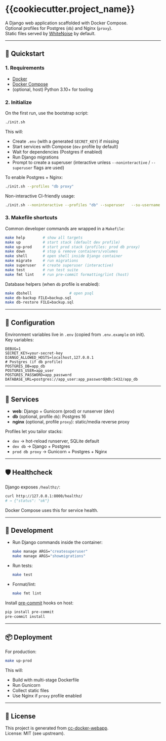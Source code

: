 # {{cookiecutter.project_name}}

A Django web application scaffolded with Docker Compose.  
Optional profiles for Postgres (`db`) and Nginx (`proxy`).  
Static files served by [WhiteNoise](https://whitenoise.evans.io/) by default.

---

## 🚀 Quickstart

### 1. Requirements
- [Docker](https://docs.docker.com/get-docker/)
- [Docker Compose](https://docs.docker.com/compose/install/)
- (optional, host) Python 3.10+ for tooling

### 2. Initialize
On the first run, use the bootstrap script:

```bash
./init.sh
```

This will:

- Create `.env` (with a generated `SECRET_KEY`) if missing
- Start services with Compose (`dev` profile by default)
- Wait for dependencies (Postgres if enabled)
- Run Django migrations
- Prompt to create a superuser (interactive unless `--noninteractive` / `--superuser` flags are used)

To enable Postgres + Nginx:

```bash
./init.sh --profiles "db proxy"
```

Non-interactive CI-friendly usage:

```bash
./init.sh --noninteractive --profiles "db" --superuser   --su-username admin --su-email admin@example.com --su-password pass123
```

### 3. Makefile shortcuts

Common developer commands are wrapped in a `Makefile`:

```bash
make help        # show all targets
make up          # start stack (default dev profile)
make up-prod     # start prod stack (profiles: prod db proxy)
make down        # stop & remove containers/volumes
make shell       # open shell inside Django container
make migrate     # run migrations
make superuser   # create superuser (interactive)
make test        # run test suite
make fmt lint    # run pre-commit formatting/lint (host)
```

Database helpers (when `db` profile is enabled):

```bash
make dbshell                 # open psql
make db-backup FILE=backup.sql
make db-restore FILE=backup.sql
```

---

## 🔧 Configuration

Environment variables live in `.env` (copied from `.env.example` on init).  
Key variables:

```env
DEBUG=1
SECRET_KEY=your-secret-key
DJANGO_ALLOWED_HOSTS=localhost,127.0.0.1
# Postgres (if db profile)
POSTGRES_DB=app_db
POSTGRES_USER=app_user
POSTGRES_PASSWORD=app_password
DATABASE_URL=postgres://app_user:app_password@db:5432/app_db
```

---

## 🐳 Services

- **web**: Django + Gunicorn (prod) or runserver (dev)
- **db** (optional, profile `db`): Postgres 16
- **nginx** (optional, profile `proxy`): static/media reverse proxy

Profiles let you tailor stacks:

- `dev` → hot-reload runserver, SQLite default
- `dev db` → Django + Postgres
- `prod db proxy` → Gunicorn + Postgres + Nginx

---

## 🛡️ Healthcheck

Django exposes `/healthz/`:

```bash
curl http://127.0.0.1:8000/healthz/
# → {"status": "ok"}
```

Docker Compose uses this for service health.

---

## 🧪 Development

- Run Django commands inside the container:

  ```bash
  make manage ARGS="createsuperuser"
  make manage ARGS="showmigrations"
  ```

- Run tests:

  ```bash
  make test
  ```

- Format/lint:

  ```bash
  make fmt lint
  ```

Install [pre-commit](https://pre-commit.com/) hooks on host:

```bash
pip install pre-commit
pre-commit install
```

---

## 📦 Deployment

For production:

```bash
make up-prod
```

This will:

- Build with multi-stage Dockerfile
- Run Gunicorn
- Collect static files
- Use Nginx if `proxy` profile enabled

---

## 📝 License

This project is generated from [cc-docker-webapp](https://github.com/homero-s/cc-docker-webapp).  
License: MIT (see upstream).

